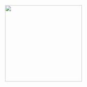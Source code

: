 <div align="center">
  <img height="240" src="https://raw.githubusercontent.com/kamalOurajdal/Media/main/computer1%20(1).gif?token=GHSAT0AAAAAACINHQREPG2LUH7TGXGXFDXUZI6IXDQ"  />
</div>

###
